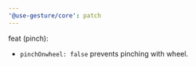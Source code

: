 ```yaml
---
'@use-gesture/core': patch
---
```


feat (pinch):

- `pinchOnwheel: false` prevents pinching with wheel.
